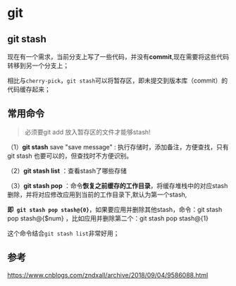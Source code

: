 # git



## git stash 

现在有一个需求，当前分支上写了一些代码，并没有**commit**,现在需要将这些代码转移到另一个分支上；

相比与`cherry-pick`，`git stash`可以将暂存区，即未提交到版本库（commit）的代码缓存起来；



## 常用命令

> 必须要git add 放入暂存区的文件才能够stash!

（1）**git stash** save "save message" : 执行存储时，添加备注，方便查找，只有git stash 也要可以的，但查找时不方便识别。

（2）**git stash list** ：查看stash了哪些存储

（3）**git stash pop** ：命令**恢复之前缓存的工作目录**，将缓存堆栈中的对应stash删除，并将对应修改应用到当前的工作目录下,默认为第一个stash,

**即` git stash pop stash@{0}`**，如果要应用并删除其他stash，命令：git stash pop stash@{$num} ，比如应用并删除第二个：git stash pop stash@{1}

这个命令结合`git stash list`非常好用；



## 参考

https://www.cnblogs.com/zndxall/archive/2018/09/04/9586088.html